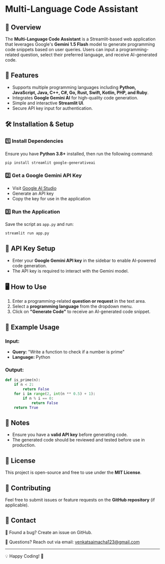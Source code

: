 # Multi-Language Code Assistant

## 📌 Overview
The **Multi-Language Code Assistant** is a Streamlit-based web application that leverages Google's **Gemini 1.5 Flash** model to generate programming code snippets based on user queries. Users can input a programming-related question, select their preferred language, and receive AI-generated code.

## 🚀 Features
- Supports multiple programming languages including **Python, JavaScript, Java, C++, C#, Go, Rust, Swift, Kotlin, PHP, and Ruby**.
- Integrates **Google Gemini AI** for high-quality code generation.
- Simple and interactive **Streamlit UI**.
- Secure API key input for authentication.

## 🛠️ Installation & Setup
### 1️⃣ Install Dependencies
Ensure you have **Python 3.8+** installed, then run the following command:
```bash
pip install streamlit google-generativeai
```

### 2️⃣ Get a Google Gemini API Key
- Visit [Google AI Studio](https://aistudio.google.com/)
- Generate an API key
- Copy the key for use in the application

### 3️⃣ Run the Application
Save the script as `app.py` and run:
```bash
streamlit run app.py
```

## 🔑 API Key Setup
- Enter your **Google Gemini API key** in the sidebar to enable AI-powered code generation.
- The API key is required to interact with the Gemini model.

## 🖥️ How to Use
1. Enter a programming-related **question or request** in the text area.
2. Select a **programming language** from the dropdown menu.
3. Click on **"Generate Code"** to receive an AI-generated code snippet.

## 🎯 Example Usage
### Input:
- **Query:** "Write a function to check if a number is prime"
- **Language:** Python

### Output:
```python
def is_prime(n):
    if n < 2:
        return False
    for i in range(2, int(n ** 0.5) + 1):
        if n % i == 0:
            return False
    return True
```

## 📝 Notes
- Ensure you have a **valid API key** before generating code.
- The generated code should be reviewed and tested before use in production.

## 📜 License
This project is open-source and free to use under the **MIT License**.

## 🤝 Contributing
Feel free to submit issues or feature requests on the **GitHub repository** (if applicable).

## 📩 Contact 

🔹 Found a bug? Create an issue on GitHub.

🔹 Questions? Reach out via email: venkatsaimacha123@gmail.com

---
💡 Happy Coding! 🚀

